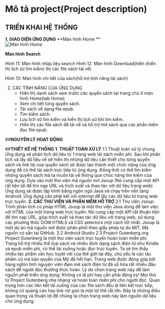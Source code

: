 # Mô tả project(Project description)
## **TRIỂN KHAI HỆ THỐNG**
**1. GIAO DIỆN ỨNG DỤNG**
**Màn hình Home **			      
![Màn hình Home](https://lh3.googleusercontent.com/d/1ZO5gvN0fUtjfvK0RKLpKCllwfRr8W-ZZ)

**Màn hình Search**




Hình 11: Màn hình nhập liệu search		Hình 12: Màn hình Download(hiển (hiển thị lịch sử tìm kiếm)				thị các file sách tải về)





			
Hình 13: Màn hình chi tiết của sách(hỗ trợ tính năng tải sách)




2. CÁC TÍNH NĂNG CỦA ỨNG DỤNG
	- Hiển thị danh sách xem trước các quyển sách tại trang chủ ở màn hình Home(tab Home)
	- Xem chi tiết từng quyển sách.
	- Tải sách về dạng file epub.
	- Tìm kiếm sách.
	- Lưu lịch sử tìm kiếm và hiển thị lịch sử khi tìm kiếm.
	- Hiển thị các file sách đã tải về và hỗ trợ mở sách qua các phần mềm đọc file epub.
  
##**NGUYÊN LÝ HOẠT ĐỘNG**


##**THIẾT KẾ HỆ THỐNG**
**1. THUẬT TOÁN XỬ LÝ**
	1.1 Thuật toán xử lý chung
	Ứng dụng sẽ phân tích dữ liệu từ 1 trang web tải sách miễn phí. Sau khi phân tích và lấy dữ liệu về sẽ hiển thị những dữ liệu cần thiết cho từng quyển sách và link tải của quyển sách sẽ được tạo thành một chức năng của ứng dụng để có thể tải sách trực tiếp từ ứng dụng. Đồng thời có thể tìm kiếm những quyển sách mà ta muốn tải về thông qua chức năng tìm kiếm của ứng dụng.
Dựa vào một thư viện mã nguồn mở Jsoup (Nó cung cấp một API rất tiện lợi để tìm nạp URL và trích xuất và thao tác với dữ liệu trang web)
Ứng dụng sẽ được lập trình bằng ngôn ngữ Java và chạy trên nền tảng Android.
Ứng dụng cần phải kết nối internet để lấy các dữ liệu từ trang web trực tuyến.
**2. CÁC THƯ VIỆN VÀ PHẦN MỀM HỖ TRỢ**
	2.1 Thư viện Jsoup: Trình phân tích cú pháp HTML
	Jsoup là một thư viện Java dùng để làm việc với HTML của một trang web trực tuyến. Nó cung cấp một API rất thuận tiện để tìm nạp URL, giúp trích xuất và thao tác dữ liệu với trang web, sử dụng các phương thức DOM HTML5 và CSS selectors một cách tốt nhất.
	Jsoup là một dự án mã nguồn mở được phân phối theo giấy phép tự do MIT. Mã nguồn có sẵn tại GitHub.
	2.2 Android Studio
	2.3 Project Gutenberg.org
	Project Gutenberg là một thư viện sách trực tuyến hoàn toàn miễn phí. Trang hỗ trợ nhiều thể loại sách và nhiều định dạng sách điện tử như Kindle và epub miễn phí, có thể tải xuống hoặc đọc trực tuyến. Ta sẽ tìm thấy nhiều tác phẩm văn học tuyệt vời của thế giới tại đây, chủ yếu là các tác phẩm cũ mà bản quyền của Mỹ đã hết hạn. Trang web được đóng góp bởi hàng nghìn tình nguyện viên đam mê  sách điện tử đã số hóa rất nhiều đầu sách để người đọc thưởng thức hoàn.
	Lý do chọn trang web này để làm nguồn phát triển ứng dụng:
	Không có lệ phí hay cần phải đăng ký! Mọi thứ từ Project Gutenberg nhẹ nhàng và hoàn toàn miễn phí cho người đọc. Quan trọng hơn các liên kết tải xuống của các file sách đều là liên kết trực tiếp, không có quảng cáo hay link rút gọn là một lợi thế rất lớn. Đây là những điều quan trọng và thuận lợi để chúng ta chọn trang web này làm nguồn dữ liệu cho ứng dụng.


